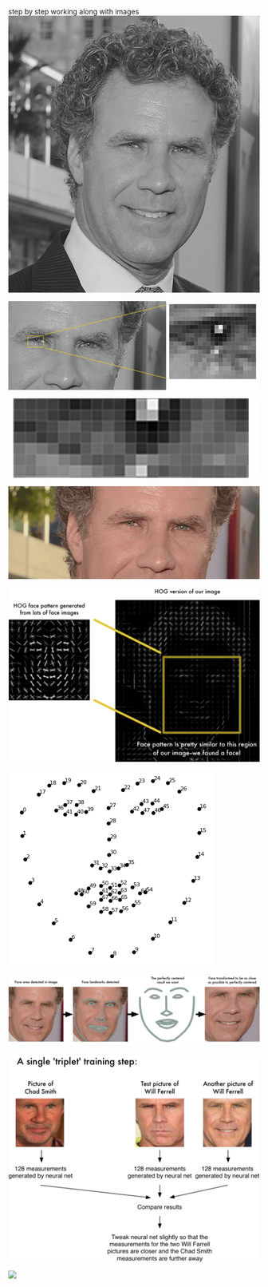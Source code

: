 step by step working along with images
![](images/img1.jpeg)

![](images/img2.gif)

![](images/img3.gif)

![](images/img4.gif)

![](images/img5.png)

![](images/img6.png)

![](images/img7.png)

![](images/img8.png)

![](images/img9.gif)
